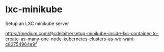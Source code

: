 # lxc-minikube
Setup an LXC minikube server

https://medium.com/@cdelaitre/setup-minikube-inside-lxc-container-to-create-as-many-one-node-kubernetes-clusters-as-we-want-c83754964e9f
